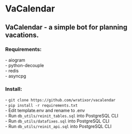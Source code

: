 <H1>VaCalendar</H1>
<h2>VaCalendar - a simple bot for planning vacations.</h2>

<h3>Requirements:</h3>
 - aiogram</br>
 - python-decouple</br>
 - redis</br>
 - asyncpg</br>

<h3>Install:</h3>
- <code>git clone https://github.com/wratixor/vacalendar</code></br>
- <code>pip install -r requirements.txt</code></br>
- Edit template.env and rename to .env</br>
- Run <code>db_utils/reinit_tables.sql</code> into PostgreSQL CLI</br>
- Run <code>db_utils/datafixes.sql</code> into PostgreSQL CLI</br>
- Run <code>db_utils/reinit_api.sql</code> into PostgreSQL CLI</br>

